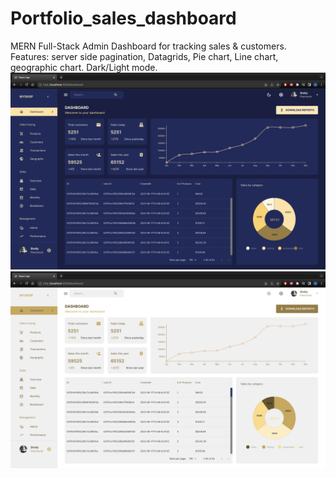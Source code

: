 # Portfolio_sales_dashboard
MERN Full-Stack Admin Dashboard for tracking sales & customers.
Features: server side pagination, Datagrids, Pie chart, Line chart, geographic chart.
Dark/Light mode.
<br>
![Alt Text](https://github.com/ablondel19/Portfolio_sales_dashboard/raw/main/assets/1.png)
![Alt Text](https://github.com/ablondel19/Portfolio_sales_dashboard/raw/main/assets/2.png)
